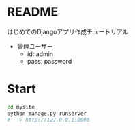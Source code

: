 # README

はじめてのDjangoアプリ作成チュートリアル

- 管理ユーザー
    - id: admin
    - pass: password

# Start

```bash
cd mysite
python manage.py runserver
# --> http://127.0.0.1:8000
```